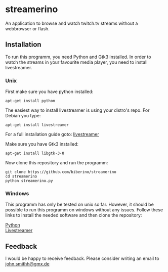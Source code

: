 # streamerino
An application to browse and watch twitch.tv streams without a webbrowser or flash.

## Installation

To run this programm, you need Python and Gtk3 installed. In order to watch the
streams in your favourite media player, you need to install livestreamer.

### Unix

First make sure you have python installed:
```
apt-get install python
```

The easiest way to install livestreamer is using your distro's repo. For Debian you type:

```
apt-get install livestreamer
```

For a full installation guide goto:
[livestreamer](http://docs.livestreamer.io/install.html)


Make sure you have Gtk3 installed:
```
apt-get install libgtk-3-0
```


Now clone this repository and run the programm:
```
git clone https://github.com/biberino/streamerino
cd streamerino
python streamerino.py
```


### Windows

This programm has only be tested on unix so far. However, it should be possible
to run this programm on windows without any issues. Follow these links to
install the needed software and then clone the repository:


[Python](https://www.python.org/downloads/windows/)<br>
[Livestreamer](http://docs.livestreamer.io/install.html)<br>

## Feedback
I would be happy to receive feedback. Please consider writing an email to
john.smithh@gmx.de




